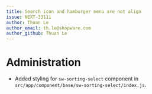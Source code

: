 ```yaml
---
title: Search icon and hamburger menu are not align
issue: NEXT-33111
author: Thuan Le
author_email: th.le@shopware.com
author_github: Thuan Le
---
```

# Administration
* Added styling for `sw-sorting-select` component in `src/app/component/base/sw-sorting-select/index.js`.
